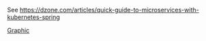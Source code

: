 See https://dzone.com/articles/quick-guide-to-microservices-with-kubernetes-spring

[Graphic](images/micro-kube-1.png)
